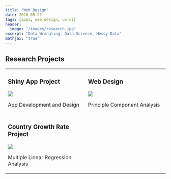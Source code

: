 ```yaml
---
title: "Web Design"
date: 2020-05-21
tags: [apps, web design, ux-ui]
header:
  image: "/images/research.jpg"
excerpt: "Data Wrangling, Data Science, Messy Data"
mathjax: "true"
---
```


## Research Projects


<table width="100%" class="map_links">
  <tr>
    <td width="50%" valign="top">
      <h3>Shiny App Project</h3>
  <a href="https://allisonbaileyr14.github.io/website/apps/"><img src="{{ site.url }}{{ site.baseurl }}/images/landfill.jpg"></a>
  <p>App Development and Design</p></td>
    <td  width="50%" valign="top">
      <h3>Web Design</h3>
  <a href="https://allisonbaileyr14.github.io/website/webdesignprojects/"><img src="{{ site.url }}{{ site.baseurl }}/images/windmill.jpg"></a>
  <p>Principle Component Analysis</p>
    </td>
  </tr>
  <tr>
    <td  width="50%" valign="top">
      <h3>Country Growth Rate Project</h3>
  <a href="https://allisonbaileyr14.github.io/website/ecology/"><img src="{{ site.url }}{{ site.baseurl }}/images/globe_build2.jpg"></a>
  <p>Multiple Linear Regression Analysis</p></td>
  </tr>
  </table>
  
